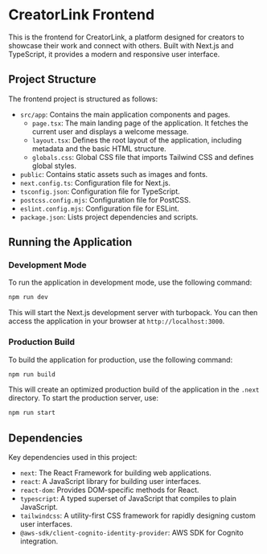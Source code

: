 # CreatorLink Frontend

This is the frontend for CreatorLink, a platform designed for creators to showcase their work and connect with others. Built with Next.js and TypeScript, it provides a modern and responsive user interface.

## Project Structure

The frontend project is structured as follows:

- `src/app`: Contains the main application components and pages.
  - `page.tsx`: The main landing page of the application. It fetches the current user and displays a welcome message.
  - `layout.tsx`: Defines the root layout of the application, including metadata and the basic HTML structure.
  - `globals.css`: Global CSS file that imports Tailwind CSS and defines global styles.
- `public`: Contains static assets such as images and fonts.
- `next.config.ts`: Configuration file for Next.js.
- `tsconfig.json`: Configuration file for TypeScript.
- `postcss.config.mjs`: Configuration file for PostCSS.
- `eslint.config.mjs`: Configuration file for ESLint.
- `package.json`: Lists project dependencies and scripts.

## Running the Application

### Development Mode

To run the application in development mode, use the following command:

```bash
npm run dev
```

This will start the Next.js development server with turbopack.  You can then access the application in your browser at `http://localhost:3000`.

### Production Build

To build the application for production, use the following command:

```bash
npm run build
```

This will create an optimized production build of the application in the `.next` directory.  To start the production server, use:

```bash
npm run start
```

## Dependencies

Key dependencies used in this project:

- `next`: The React Framework for building web applications.
- `react`: A JavaScript library for building user interfaces.
- `react-dom`: Provides DOM-specific methods for React.
- `typescript`: A typed superset of JavaScript that compiles to plain JavaScript.
- `tailwindcss`: A utility-first CSS framework for rapidly designing custom user interfaces.
- `@aws-sdk/client-cognito-identity-provider`: AWS SDK for Cognito integration.
